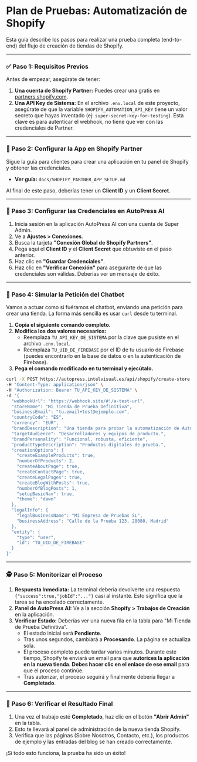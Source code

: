 # Plan de Pruebas: Automatización de Shopify

Esta guía describe los pasos para realizar una prueba completa (end-to-end) del flujo de creación de tiendas de Shopify.

---

### ✅ Paso 1: Requisitos Previos

Antes de empezar, asegúrate de tener:

1.  **Una cuenta de Shopify Partner:** Puedes crear una gratis en [partners.shopify.com](https://partners.shopify.com).
2.  **Una API Key de Sistema:** En el archivo `.env.local` de este proyecto, asegúrate de que la variable `SHOPIFY_AUTOMATION_API_KEY` tiene un valor secreto que hayas inventado (ej: `super-secret-key-for-testing`). Esta clave es para autenticar el webhook, no tiene que ver con las credenciales de Partner.

---

### 🔧 Paso 2: Configurar la App en Shopify Partner

Sigue la guía para clientes para crear una aplicación en tu panel de Shopify y obtener las credenciales.

*   **Ver guía:** `docs/SHOPIFY_PARTNER_APP_SETUP.md`

Al final de este paso, deberías tener un **Client ID** y un **Client Secret**.

---

### 🔌 Paso 3: Configurar las Credenciales en AutoPress AI

1.  Inicia sesión en la aplicación AutoPress AI con una cuenta de Super Admin.
2.  Ve a **Ajustes > Conexiones**.
3.  Busca la tarjeta **"Conexión Global de Shopify Partners"**.
4.  Pega aquí el **Client ID** y el **Client Secret** que obtuviste en el paso anterior.
5.  Haz clic en **"Guardar Credenciales"**.
6.  Haz clic en **"Verificar Conexión"** para asegurarte de que las credenciales son válidas. Deberías ver un mensaje de éxito.

---

### 🤖 Paso 4: Simular la Petición del Chatbot

Vamos a actuar como si fuéramos el chatbot, enviando una petición para crear una tienda. La forma más sencilla es usar `curl` desde tu terminal.

1.  **Copia el siguiente comando completo.**
2.  **Modifica los dos valores necesarios:**
    *   Reemplaza `TU_API_KEY_DE_SISTEMA` por la clave que pusiste en el archivo `.env.local`.
    *   Reemplaza `TU_UID_DE_FIREBASE` por el ID de tu usuario de Firebase (puedes encontrarlo en la base de datos o en la autenticación de Firebase).
3.  **Pega el comando modificado en tu terminal y ejecútalo.**

```bash
curl -X POST https://autopress.intelvisual.es/api/shopify/create-store \
-H "Content-Type: application/json" \
-H "Authorization: Bearer TU_API_KEY_DE_SISTEMA" \
-d '{
  "webhookUrl": "https://webhook.site/#!/a-test-url",
  "storeName": "Mi Tienda de Prueba Definitiva",
  "businessEmail": "tu.email+test@ejemplo.com",
  "countryCode": "ES",
  "currency": "EUR",
  "brandDescription": "Una tienda para probar la automatización de AutoPress AI.",
  "targetAudience": "Desarrolladores y equipos de producto.",
  "brandPersonality": "Funcional, robusta, eficiente",
  "productTypeDescription": "Productos digitales de prueba.",
  "creationOptions": {
    "createExampleProducts": true,
    "numberOfProducts": 2,
    "createAboutPage": true,
    "createContactPage": true,
    "createLegalPages": true,
    "createBlogWithPosts": true,
    "numberOfBlogPosts": 1,
    "setupBasicNav": true,
    "theme": "dawn"
  },
  "legalInfo": {
    "legalBusinessName": "Mi Empresa de Pruebas SL",
    "businessAddress": "Calle de la Prueba 123, 28080, Madrid"
  },
  "entity": {
    "type": "user",
    "id": "TU_UID_DE_FIREBASE"
  }
}'
```

---

### 🕵️ Paso 5: Monitorizar el Proceso

1.  **Respuesta Inmediata:** La terminal debería devolverte una respuesta `{"success":true,"jobId":"..."}` casi al instante. Esto significa que la tarea se ha encolado correctamente.
2.  **Panel de AutoPress AI:** Ve a la sección **Shopify > Trabajos de Creación** en la aplicación.
3.  **Verificar Estado:** Deberías ver una nueva fila en la tabla para "Mi Tienda de Prueba Definitiva".
    *   El estado inicial será **Pendiente**.
    *   Tras unos segundos, cambiará a **Procesando**. La página se actualiza sola.
    *   El proceso completo puede tardar varios minutos. Durante este tiempo, Shopify te enviará un email para que **autorices la aplicación en la nueva tienda**. **Debes hacer clic en el enlace de ese email** para que el proceso continúe.
    *   Tras autorizar, el proceso seguirá y finalmente debería llegar a **Completado**.

---

### 🎉 Paso 6: Verificar el Resultado Final

1.  Una vez el trabajo esté **Completado**, haz clic en el botón **"Abrir Admin"** en la tabla.
2.  Esto te llevará al panel de administración de la nueva tienda Shopify.
3.  Verifica que las páginas (Sobre Nosotros, Contacto, etc.), los productos de ejemplo y las entradas del blog se han creado correctamente.

¡Si todo esto funciona, la prueba ha sido un éxito!

